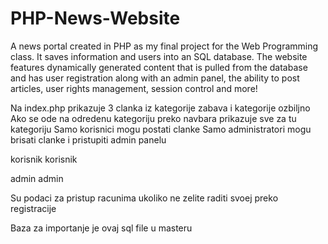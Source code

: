 # PHP-News-Website

A news portal created in PHP as my final project for the Web Programming class. It saves information and users into an SQL database. The website features dynamically generated content that is pulled from the database and has user registration along with an admin panel, the ability to post articles, user rights management, session control and more!

Na index.php prikazuje 3 clanka iz kategorije zabava i kategorije ozbiljno
Ako se ode na odredenu kategoriju preko navbara prikazuje sve za tu kategoriju
Samo korisnici mogu postati clanke
Samo administratori mogu brisati clanke i pristupiti admin panelu

korisnik
korisnik

admin
admin


Su podaci za pristup racunima ukoliko ne zelite raditi svoej preko registracije


Baza za importanje je ovaj sql file u masteru

